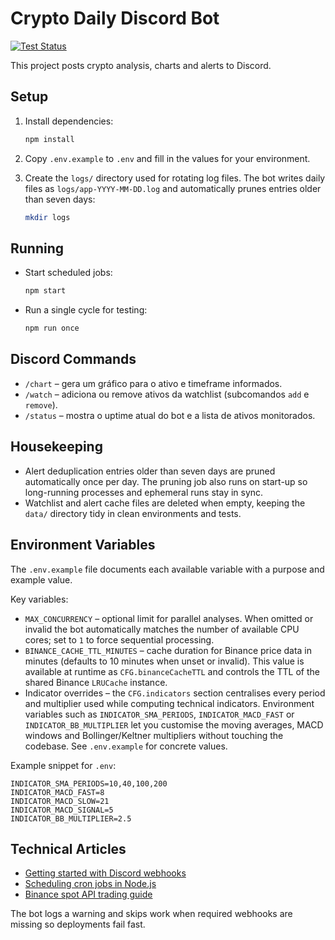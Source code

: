 # Crypto Daily Discord Bot

[![Test Status](https://github.com/OWNER/crypto-daily-discord-bot/actions/workflows/test.yml/badge.svg)](https://github.com/OWNER/crypto-daily-discord-bot/actions/workflows/test.yml)

This project posts crypto analysis, charts and alerts to Discord.

## Setup

1. Install dependencies:

   ```bash
   npm install
   ```

2. Copy `.env.example` to `.env` and fill in the values for your environment.

3. Create the `logs/` directory used for rotating log files. The bot writes daily files as `logs/app-YYYY-MM-DD.log` and automatically prunes entries older than seven days:

   ```bash
   mkdir logs
   ```

## Running

- Start scheduled jobs:

  ```bash
  npm start
  ```

- Run a single cycle for testing:

  ```bash
  npm run once
  ```

## Discord Commands

- `/chart` – gera um gráfico para o ativo e timeframe informados.
- `/watch` – adiciona ou remove ativos da watchlist (subcomandos `add` e `remove`).
- `/status` – mostra o uptime atual do bot e a lista de ativos monitorados.

## Housekeeping

- Alert deduplication entries older than seven days are pruned automatically once per day. The pruning job also runs on start-up so long-running processes and ephemeral runs stay in sync.
- Watchlist and alert cache files are deleted when empty, keeping the `data/` directory tidy in clean environments and tests.

## Environment Variables

The `.env.example` file documents each available variable with a purpose and example value.

Key variables:

- `MAX_CONCURRENCY` – optional limit for parallel analyses. When omitted or invalid the bot automatically matches the number of available CPU cores; set to `1` to force sequential processing.
- `BINANCE_CACHE_TTL_MINUTES` – cache duration for Binance price data in minutes (defaults to 10 minutes when unset or invalid). This value is available at runtime as `CFG.binanceCacheTTL` and controls the TTL of the shared Binance `LRUCache` instance.
- Indicator overrides – the `CFG.indicators` section centralises every period and multiplier used while computing technical indicators. Environment variables such as `INDICATOR_SMA_PERIODS`, `INDICATOR_MACD_FAST` or `INDICATOR_BB_MULTIPLIER` let you customise the moving averages, MACD windows and Bollinger/Keltner multipliers without touching the codebase. See `.env.example` for concrete values.

Example snippet for `.env`:

```dotenv
INDICATOR_SMA_PERIODS=10,40,100,200
INDICATOR_MACD_FAST=8
INDICATOR_MACD_SLOW=21
INDICATOR_MACD_SIGNAL=5
INDICATOR_BB_MULTIPLIER=2.5
```

## Technical Articles

- [Getting started with Discord webhooks](https://support.discord.com/hc/en-us/articles/228383668)
- [Scheduling cron jobs in Node.js](https://blog.logrocket.com/how-to-use-node-cron/)
- [Binance spot API trading guide](https://binance-docs.github.io/apidocs/spot/en/)

The bot logs a warning and skips work when required webhooks are missing so deployments fail fast.
